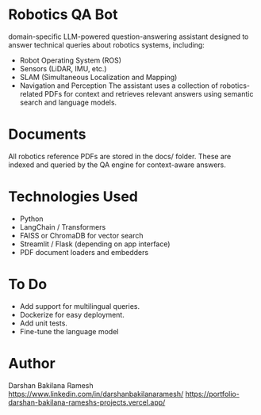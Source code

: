 # Robotics QA Bot

domain-specific LLM-powered question-answering assistant designed to answer technical queries about robotics systems, including:
- Robot Operating System (ROS)
- Sensors (LiDAR, IMU, etc.)
- SLAM (Simultaneous Localization and Mapping)
- Navigation and Perception
The assistant uses a collection of robotics-related PDFs for context and retrieves relevant answers using semantic search and language models.

# Documents
All robotics reference PDFs are stored in the docs/ folder. These are indexed and queried by the QA engine for context-aware answers.

# Technologies Used
- Python
- LangChain / Transformers
- FAISS or ChromaDB for vector search
- Streamlit / Flask (depending on app interface)
- PDF document loaders and embedders

# To Do
- Add support for multilingual queries.
- Dockerize for easy deployment.
- Add unit tests.
- Fine-tune the language model

# Author
Darshan Bakilana Ramesh
https://www.linkedin.com/in/darshanbakilanaramesh/
https://portfolio-darshan-bakilana-rameshs-projects.vercel.app/
